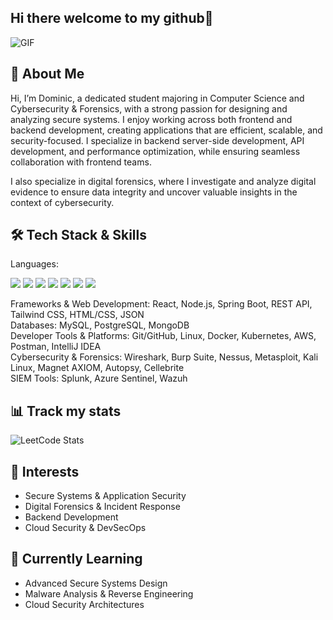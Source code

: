 ## Hi there welcome to my github👋

![GIF](https://media1.giphy.com/media/v1.Y2lkPTc5MGI3NjExbXlpZHN3dXJ3OXFvc3c1Z3h4Y3dlNnE3aXhtazZqYzB6M3V6dGtrMiZlcD12MV9pbnRlcm5hbF9naWZfYnlfaWQmY3Q9Zw/NlVv7LpinkCAcGaopP/giphy.gif)

## 🚀 About Me

Hi, I’m Dominic, a dedicated student majoring in Computer Science and Cybersecurity & Forensics, with a strong passion for designing and analyzing secure systems. I enjoy working across both frontend and backend development, creating applications that are efficient, scalable, and security-focused. I specialize in backend server-side development, API development, and performance optimization, while ensuring seamless collaboration with frontend teams.

I also specialize in digital forensics, where I investigate and analyze digital evidence to ensure data integrity and uncover valuable insights in the context of cybersecurity.

## 🛠️ Tech Stack & Skills

Languages: <p align="left">   <img src="https://img.shields.io/badge/Python-3776AB?style=for-the-badge&logo=python&logoColor=white"/>  <img src="https://img.shields.io/badge/C-00599C?style=for-the-badge&logo=c&logoColor=white"/>  <img src="https://img.shields.io/badge/C++-00599C?style=for-the-badge&logo=cplusplus&logoColor=white"/>  <img src="https://img.shields.io/badge/Java-007396?style=for-the-badge&logo=java&logoColor=white"/>    <img src="https://img.shields.io/badge/JavaScript-F7DF1E?style=for-the-badge&logo=javascript&logoColor=black"/>  <img src="https://img.shields.io/badge/TypeScript-3178C6?style=for-the-badge&logo=typescript&logoColor=white"/>  <img src="https://img.shields.io/badge/Go-00ADD8?style=for-the-badge&logo=go&logoColor=white"/>  </p>

Frameworks & Web Development: React, Node.js, Spring Boot, REST API, Tailwind CSS, HTML/CSS, JSON  
Databases: MySQL, PostgreSQL, MongoDB  
Developer Tools & Platforms: Git/GitHub, Linux, Docker, Kubernetes, AWS, Postman, IntelliJ IDEA  
Cybersecurity & Forensics: Wireshark, Burp Suite, Nessus, Metasploit, Kali Linux, Magnet AXIOM, Autopsy, Cellebrite  
SIEM Tools: Splunk, Azure Sentinel, Wazuh  

## 📊 Track my stats

![LeetCode Stats](https://leetcard.jacoblin.cool/Dominic-Acosta?theme=dark&font=Roboto&ext=contest)

## 📌 Interests

- Secure Systems & Application Security  
- Digital Forensics & Incident Response  
- Backend Development  
- Cloud Security & DevSecOps  

## 🌱 Currently Learning

- Advanced Secure Systems Design  
- Malware Analysis & Reverse Engineering  
- Cloud Security Architectures  
